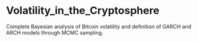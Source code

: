 # Volatility_in_the_Cryptosphere

Complete Bayesian analysis of Bitcoin volatility and definition of GARCH and ARCH models through MCMC sampling.
